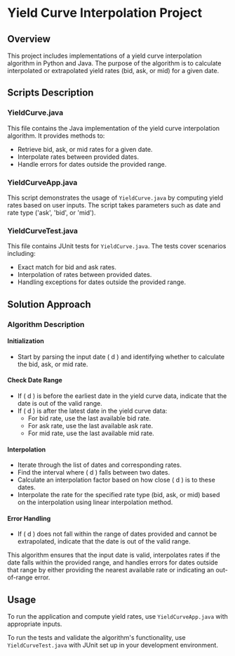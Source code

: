 # Yield Curve Interpolation Project

## Overview
This project includes implementations of a yield curve interpolation algorithm in Python and Java. The purpose of the algorithm is to calculate interpolated or extrapolated yield rates (bid, ask, or mid) for a given date.

## Scripts Description

### YieldCurve.java
This file contains the Java implementation of the yield curve interpolation algorithm. It provides methods to:
- Retrieve bid, ask, or mid rates for a given date.
- Interpolate rates between provided dates.
- Handle errors for dates outside the provided range.

### YieldCurveApp.java
This script demonstrates the usage of `YieldCurve.java` by computing yield rates based on user inputs. The script takes parameters such as date and rate type ('ask', 'bid', or 'mid').

### YieldCurveTest.java
This file contains JUnit tests for `YieldCurve.java`. The tests cover scenarios including:
- Exact match for bid and ask rates.
- Interpolation of rates between provided dates.
- Handling exceptions for dates outside the provided range.

## Solution Approach

### Algorithm Description

#### Initialization
- Start by parsing the input date \( d \) and identifying whether to calculate the bid, ask, or mid rate.

#### Check Date Range
- If \( d \) is before the earliest date in the yield curve data, indicate that the date is out of the valid range.
- If \( d \) is after the latest date in the yield curve data:
  - For bid rate, use the last available bid rate.
  - For ask rate, use the last available ask rate.
  - For mid rate, use the last available mid rate.

#### Interpolation
- Iterate through the list of dates and corresponding rates.
- Find the interval where \( d \) falls between two dates.
- Calculate an interpolation factor based on how close \( d \) is to these dates.
- Interpolate the rate for the specified rate type (bid, ask, or mid) based on the interpolation using linear interpolation method.

#### Error Handling
- If \( d \) does not fall within the range of dates provided and cannot be extrapolated, indicate that the date is out of the valid range.

This algorithm ensures that the input date is valid, interpolates rates if the date falls within the provided range, and handles errors for dates outside that range by either providing the nearest available rate or indicating an out-of-range error.


## Usage
To run the application and compute yield rates, use `YieldCurveApp.java` with appropriate inputs.

To run the tests and validate the algorithm's functionality, use `YieldCurveTest.java` with JUnit set up in your development environment.

